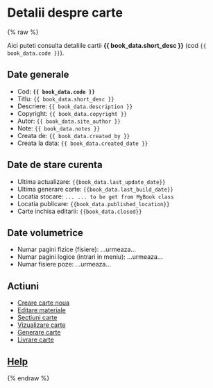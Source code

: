 
# Detalii despre carte

{% raw %}

Aici puteti consulta detaliile cartii **{{ book_data.short_desc }}** (cod `{{ book_data.code }}`).


## Date generale

* Cod: **`{{ book_data.code }}`**
* Titlu: `{{ book_data.short_desc }}`
* Descriere: `{{ book_data.description }}`
* Copyright: `{{ book_data.copyright }}`
* Autor: `{{ book_data.site_author }}`
* Note: `{{ book_data.notes }}`
* Creata de: `{{ book_data.created_by }}`
* Creata la data: `{{ book_data.created_date }}`

## Date de stare curenta

* Ultima actualizare: `{{book_data.last_update_date}}`
* Ultima generare carte: `{{book_data.last_build_date}}`
* Locatia stocare: `... ... to be get from MyBook class`
* Locatia publicare: `{{book_data.published_location}}`
* Carte inchisa editarii: `{{book_data.closed}}`

## Date volumetrice

* Numar pagini fizice (fisiere): ...urmeaza... 
* Numar pagini logice (intrari in meniu): ...urmeaza...
* Numar fisiere poze: ...urmeaza...


## Actiuni

<!-- include './local-page.css' -->

* <a href="/booklab/api/newb/">Creare carte noua</a>
* <a href="/booklab/api/edtb/?code={{ book_data.code }}">Editare materiale</a>
* <a href="/booklab/api/orgm/?code={{ book_data.code }}">Sectiuni carte</a>
* <a href="/booklab/api/prvb/?code={{ book_data.code }}">Vizualizare carte</a>
* <a href="/booklab/api/bbld/?code={{ book_data.code }}">Generare carte</a>
* <a href="/booklab/api/dplb/?code={{ book_data.code }}">Livrare carte</a>


## [Help](../help/880.30-BSTATUS_usage.md)



{% endraw %}


